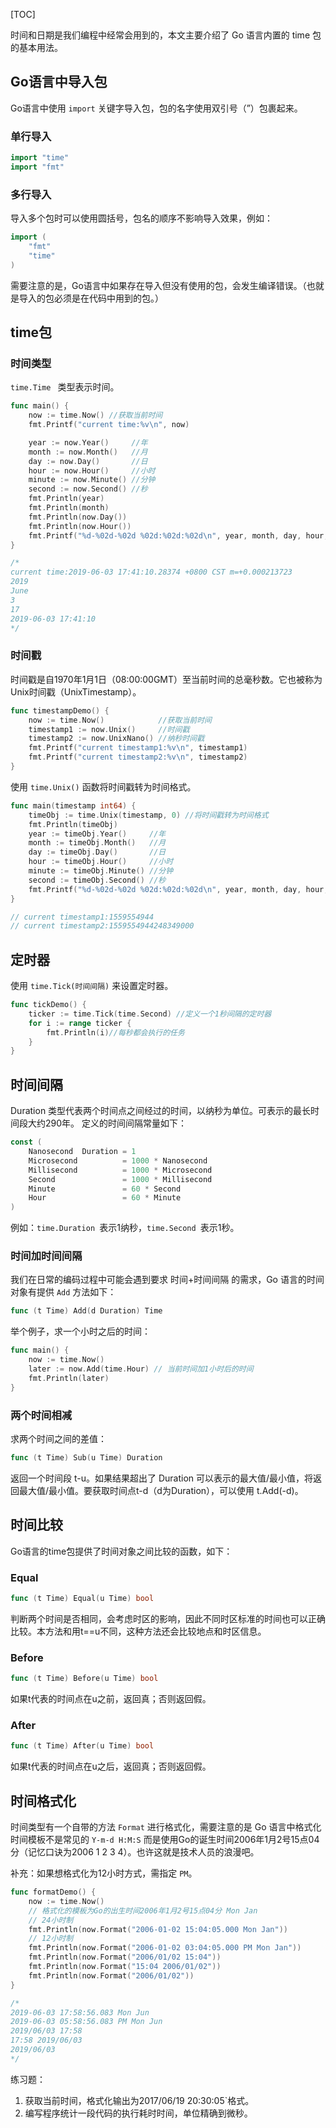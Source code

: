 [TOC]

时间和日期是我们编程中经常会用到的，本文主要介绍了 Go 语言内置的 time 包的基本用法。

## Go语言中导入包

Go语言中使用 `import` 关键字导入包，包的名字使用双引号（”）包裹起来。

### 单行导入

```go
import "time"
import "fmt"
```

### 多行导入

导入多个包时可以使用圆括号，包名的顺序不影响导入效果，例如：

```go
import (
    "fmt"
    "time"
)
```

需要注意的是，Go语言中如果存在导入但没有使用的包，会发生编译错误。（也就是导入的包必须是在代码中用到的包。）



## time包

### 时间类型

`time.Time ` 类型表示时间。

```go
func main() {
	now := time.Now() //获取当前时间
	fmt.Printf("current time:%v\n", now)

	year := now.Year()     //年
	month := now.Month()   //月
	day := now.Day()       //日
	hour := now.Hour()     //小时
	minute := now.Minute() //分钟
	second := now.Second() //秒
	fmt.Println(year)
	fmt.Println(month)
	fmt.Println(now.Day())
	fmt.Println(now.Hour())
	fmt.Printf("%d-%02d-%02d %02d:%02d:%02d\n", year, month, day, hour, minute, second)
}

/*
current time:2019-06-03 17:41:10.28374 +0800 CST m=+0.000213723
2019
June
3
17
2019-06-03 17:41:10
*/
```



### 时间戳

时间戳是自1970年1月1日（08:00:00GMT）至当前时间的总毫秒数。它也被称为Unix时间戳（UnixTimestamp）。

```go
func timestampDemo() {
	now := time.Now()            //获取当前时间
	timestamp1 := now.Unix()     //时间戳
	timestamp2 := now.UnixNano() //纳秒时间戳
	fmt.Printf("current timestamp1:%v\n", timestamp1)
	fmt.Printf("current timestamp2:%v\n", timestamp2)
}
```

使用 `time.Unix()` 函数将时间戳转为时间格式。

```go
func main(timestamp int64) {
	timeObj := time.Unix(timestamp, 0) //将时间戳转为时间格式
	fmt.Println(timeObj)
	year := timeObj.Year()     //年
	month := timeObj.Month()   //月
	day := timeObj.Day()       //日
	hour := timeObj.Hour()     //小时
	minute := timeObj.Minute() //分钟
	second := timeObj.Second() //秒
	fmt.Printf("%d-%02d-%02d %02d:%02d:%02d\n", year, month, day, hour, minute, second)
}

// current timestamp1:1559554944
// current timestamp2:1559554944248349000
```



## 定时器

使用 `time.Tick(时间间隔)` 来设置定时器。

```go
func tickDemo() {
	ticker := time.Tick(time.Second) //定义一个1秒间隔的定时器
	for i := range ticker {
		fmt.Println(i)//每秒都会执行的任务
	}
}
```



## 时间间隔

Duration 类型代表两个时间点之间经过的时间，以纳秒为单位。可表示的最长时间段大约290年。 定义的时间间隔常量如下：

```go
const (
    Nanosecond  Duration = 1
    Microsecond          = 1000 * Nanosecond
    Millisecond          = 1000 * Microsecond
    Second               = 1000 * Millisecond
    Minute               = 60 * Second
    Hour                 = 60 * Minute
)
```

例如：`time.Duration `表示1纳秒，`time.Second `表示1秒。



### 时间加时间间隔

我们在日常的编码过程中可能会遇到要求 时间+时间间隔 的需求，Go 语言的时间对象有提供 `Add` 方法如下：

```go
func (t Time) Add(d Duration) Time
```

举个例子，求一个小时之后的时间：

```go
func main() {
	now := time.Now()
	later := now.Add(time.Hour) // 当前时间加1小时后的时间
	fmt.Println(later)
}
```



### 两个时间相减

求两个时间之间的差值：

```go
func (t Time) Sub(u Time) Duration
```

返回一个时间段 t-u。如果结果超出了 Duration 可以表示的最大值/最小值，将返回最大值/最小值。要获取时间点t-d（d为Duration），可以使用 t.Add(-d)。



## 时间比较

Go语言的time包提供了时间对象之间比较的函数，如下：

### Equal

```go
func (t Time) Equal(u Time) bool
```

判断两个时间是否相同，会考虑时区的影响，因此不同时区标准的时间也可以正确比较。本方法和用t==u不同，这种方法还会比较地点和时区信息。

### Before

```go
func (t Time) Before(u Time) bool
```

如果t代表的时间点在u之前，返回真；否则返回假。

### After

```go
func (t Time) After(u Time) bool
```

如果t代表的时间点在u之后，返回真；否则返回假。



## 时间格式化

时间类型有一个自带的方法 `Format` 进行格式化，需要注意的是 Go 语言中格式化时间模板不是常见的 `Y-m-d H:M:S` 而是使用Go的诞生时间2006年1月2号15点04分（记忆口诀为2006 1 2 3 4）。也许这就是技术人员的浪漫吧。

补充：如果想格式化为12小时方式，需指定 `PM`。

```go
func formatDemo() {
	now := time.Now()
	// 格式化的模板为Go的出生时间2006年1月2号15点04分 Mon Jan
	// 24小时制
	fmt.Println(now.Format("2006-01-02 15:04:05.000 Mon Jan"))
	// 12小时制
	fmt.Println(now.Format("2006-01-02 03:04:05.000 PM Mon Jan"))
	fmt.Println(now.Format("2006/01/02 15:04"))
	fmt.Println(now.Format("15:04 2006/01/02"))
	fmt.Println(now.Format("2006/01/02"))
}

/*
2019-06-03 17:58:56.083 Mon Jun
2019-06-03 05:58:56.083 PM Mon Jun
2019/06/03 17:58
17:58 2019/06/03
2019/06/03
*/
```

练习题：

1. 获取当前时间，格式化输出为2017/06/19 20:30:05`格式。
2. 编写程序统计一段代码的执行耗时时间，单位精确到微秒。


